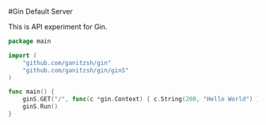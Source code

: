 #Gin Default Server

This is API experiment for Gin.

```go
package main

import (
	"github.com/ganitzsh/gin"
	"github.com/ganitzsh/gin/ginS"
)

func main() {
	ginS.GET("/", func(c *gin.Context) { c.String(200, "Hello World") })
	ginS.Run()
}
```
